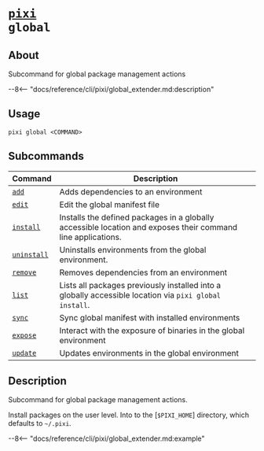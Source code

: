 # <code>[pixi](../pixi.md) global</code>

## About
Subcommand for global package management actions

--8<-- "docs/reference/cli/pixi/global_extender.md:description"

## Usage
```
pixi global <COMMAND>
```

## Subcommands
| Command | Description |
|---------|-------------|
| [`add`](add) | Adds dependencies to an environment |
| [`edit`](edit) | Edit the global manifest file |
| [`install`](install) | Installs the defined packages in a globally accessible location and exposes their command line applications. |
| [`uninstall`](uninstall) | Uninstalls environments from the global environment. |
| [`remove`](remove) | Removes dependencies from an environment |
| [`list`](list) | Lists all packages previously installed into a globally accessible location via `pixi global install`. |
| [`sync`](sync) | Sync global manifest with installed environments |
| [`expose`](expose) | Interact with the exposure of binaries in the global environment |
| [`update`](update) | Updates environments in the global environment |


## Description
Subcommand for global package management actions.

Install packages on the user level. Into to the [`$PIXI_HOME`] directory, which defaults to `~/.pixi`.


--8<-- "docs/reference/cli/pixi/global_extender.md:example"
